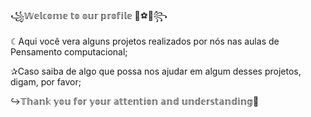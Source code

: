 ꧁𝕎𝕖𝕝𝕔𝕠𝕞𝕖 𝕥𝕠 𝕠𝕦𝕣 𝕡𝕣𝕠𝕗𝕚𝕝𝕖 🐝⚽🌠꧂


☾Aqui você vera alguns projetos realizados por nós nas aulas de Pensamento computacional;


✰Caso saiba de algo que possa nos ajudar em algum desses projetos, digam, por favor;


↪️𝕋𝕙𝕒𝕟𝕜 𝕪𝕠𝕦 𝕗𝕠𝕣 𝕪𝕠𝕦𝕣 𝕒𝕥𝕥𝕖𝕟𝕥𝕚𝕠𝕟 𝕒𝕟𝕕 𝕦𝕟𝕕𝕖𝕣𝕤𝕥𝕒𝕟𝕕𝕚𝕟𝕘🌠
